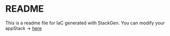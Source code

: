 # README
This is a readme file for IaC generated with StackGen.
You can modify your appStack -> [here](http://main.dev.stackgen.com/appstacks/48ff7ebc-3fbb-4d49-b216-94da91fdacc8)
